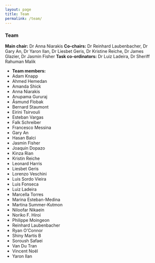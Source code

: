 ```yaml
---
layout: page
title: Team
permalink: /team/
---
```


### Team
**Main chair:** Dr Anna Niarakis
**Co-chairs:** Dr Reinhard Laubenbacher, Dr Gary An, Dr Yaron Ilan, Dr Liesbet Geris, Dr Kristine Reiche, Dr James Glazier, Dr Jasmin Fisher
**Task co-ordinators:** Dr Luiz Ladeira, Dr Sheriff Rahuman Malik 
- **Team members:** 
- Adam Knapp
- Ahmed Hemedan
- Amanda Shick
- Anna Niarakis
- Anupama Gururaj
- Åsmund Flobak
- Bernard Staumont
- Eirini Tsirvouli
- Esteban Vargas
- Falk Schreiber
- Francesco Messina
- Gary An
- Hasan Balci
- Jasmin Fisher
- Joaquin Dopazo
- Kinza Rian
- Kristin Reiche
- Leonard Harris
- Liesbet Geris
- Lorenzo Veschini
- Luis Sordo Vieira
- Luis Fonseca
- Luiz Ladeira
- Marcella Torres
- Marina Esteban-Medina
- Martina Summer-Kutmon
- Niloofar Nikaein
- Noriko F. Hiroi
- Philippe Moingeon
- Reinhard Laubenbacher
- Ryan O'Connor
- Shiny Martis B
- Soroush Safaei
- Van Du Tran
- Vincent Noël
- Yaron Ilan
